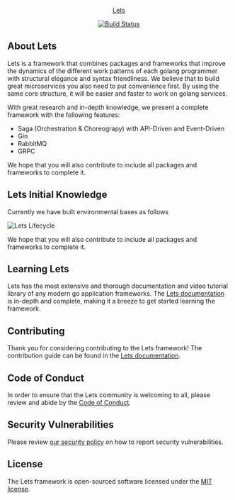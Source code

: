 <p align="center"><a href="https://lets.dev1.my.id/" target="_blank">Lets</a></p>

<p align="center">
<a href="https://github.com/1ets/lets-go-framework/actions"><img src="https://github.com/1ets/lets-go-framework/actions/workflows/go.yml/badge.svg" alt="Build Status"></a>

## About Lets
Lets is a framework that combines packages and frameworks that improve the dynamics of the different work patterns of each golang programmer with structural elegance and syntax friendliness.
We believe that to build great microservices you also need to put convenience first. By using the same core structure, it will be easier and faster to work on golang services.

With great research and in-depth knowledge, we present a complete framework with the following features:

- Saga (Orchestration & Choreograpy) with API-Driven and Event-Driven
- Gin
- RabbitMQ
- GRPC

We hope that you will also contribute to include all packages and frameworks to complete it.

## Lets Initial Knowledge
Currently we have built environmental bases as follows

![Lets Lifecycle](https://raw.github.com/1ets/lets-go-framework/main/doc/lifecycle.png)

We hope that you will also contribute to include all packages and frameworks to complete it.

## Learning Lets

Lets has the most extensive and thorough documentation and video tutorial library of any modern go application frameworks. The [Lets documentation](https://lets.dev1.my.id/docs) is in-depth and complete, making it a breeze to get started learning the framework.

## Contributing

Thank you for considering contributing to the Lets framework! The contribution guide can be found in the [Lets documentation](https://lets.dev1.my.id/docs/contributions).

## Code of Conduct

In order to ensure that the Lets community is welcoming to all, please review and abide by the [Code of Conduct](https://lets.dev1.my.id/docs/contributions#code-of-conduct).

## Security Vulnerabilities

Please review [our security policy](https://github.com/1ets/lets-go-framework/security/policy) on how to report security vulnerabilities.

## License

The Lets framework is open-sourced software licensed under the [MIT license](LICENSE.md).